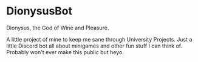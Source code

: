 # DionysusBot
Dionysus, the God of Wine and Pleasure.

A little project of mine to keep me sane through University Projects.
Just a little Discord bot all about minigames and other fun stuff I can think of.
Probably won't ever make this public but heyo.
